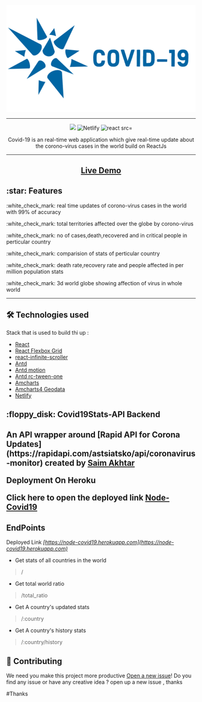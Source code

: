<p align="center"> 
  <kbd>
<img src="src/imgs/logo_label.png"></img>
  </kbd>
</p>
<hr>
<p align="center">
<img src="https://badges.frapsoft.com/os/v1/open-source.svg?v=103" >
<img alt="Netlify" src="https://img.shields.io/netlify/ef6bec37-0c07-4470-9a0f-7bccafc8aaba?logo=covid-19&logoColor=blue">
<img alt="react src="https://img.shields.io/badge/react-2.2.4-blue.svg" >

</p>
<p align="center">
Covid-19 is an real-time web application which give real-time update about the corono-virus cases in the world build on ReactJs
</p>
<hr>
<h2 align="center"><a  href="https://orthocovid-19.netlify.com/">Live Demo</a></h2>
<h2>:star: Features </h2>
<p>:white_check_mark: real time updates of corono-virus cases in the world with 99% of accuracy </p>
<p>:white_check_mark: total territories affected over the globe by corono-virus </p>
<p>:white_check_mark: no of cases,death,recovered and in critical people in perticular country </p>
<p>:white_check_mark: comparision of stats of perticular country </p>
<p>:white_check_mark: death rate,recovery rate and people affected in per million population stats </p>
<p>:white_check_mark: 3d world globe showing affection of virus in whole world </p>

<hr>

## 🛠️ Technologies used 
Stack that is used to build thi up :

- [React](https://reactjs.org/)
- [React Flexbox Grid](https://roylee0704.github.io/react-flexbox-grid/) 
- [react-infinite-scroller](https://www.npmjs.com/package/react-infinite-scroller) 
- [Antd](https://ant.design/index-cn) 
- [Antd motion](https://motion.ant.design/)
- [Antd rc-tween-one](https://motion.ant.design/)
- [Amcharts](https://www.amcharts.com/)
- [Amcharts4 Geodata](https://www.amcharts.com/)
- [Netlify](https://www.netlify.com/)


<h2>:floppy_disk: Covid19Stats-API Backend<h2>
<p>An API wrapper around [Rapid API for Corona Updates](https://rapidapi.com/astsiatsko/api/coronavirus-monitor) created by <a href="https://github.com/Saim-Akhtar"> Saim Akhtar </a> </p>

Deployment On Heroku

Click here to open the deployed link <a href="https://node-covid19.herokuapp.com">Node-Covid19 </a>

## EndPoints

 Deployed Link *[https://node-covid19.herokuapp.com](https://node-covid19.herokuapp.com)*

- Get stats of all countries in the world
> /

- Get total world ratio
> /total_ratio

- Get A country's updated stats
> /:country

- Get A country's history stats
> /:country/history

## 🤝 Contributing

We need you make this project more productive [Open a new issue](https://github.com/saadpasta/react-blog-github/issues)! Do you find any issue or have any creative idea ? open up a new issue , thanks

#Thanks

